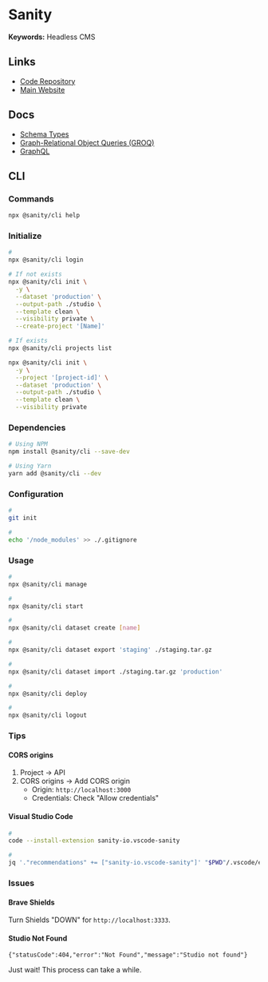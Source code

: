 # Sanity

<!--
https://udemy.com/course/nextjs-with-sanity-cms-serverless-blog-app-w-vercel/

https://youtube.com/watch?v=mx1dbMzd3tU

https://github.com/vofo-no/web/blob/main/apps/studio/schemas/schema.ts
https://github.com/vofo-no/web/blob/main/packages/shared/src/schema.ts

https://github.com/feriekolonien/site

https://github.com/sanity-io/demo-content-planning/blob/main/studio/scripts/generateArticles.js

Structure

https://github.com/darenmalfait/daren.be/blob/main/.github/workflows/release-studio.yml
https://github.com/darenmalfait/daren.be/tree/main/studio

https://github.com/jopesh/homepage/tree/main/studio
-->

**Keywords:** Headless CMS

## Links

- [Code Repository](https://github.com/sanity-io/sanity)
- [Main Website](https://sanity.io)

## Docs

- [Schema Types](https://sanity.io/docs/schema-types)
- [Graph-Relational Object Queries (GROQ)](https://sanity.io/docs/groq)
- [GraphQL](https://sanity.io/docs/graphql)

## CLI

### Commands

```sh
npx @sanity/cli help
```

### Initialize

```sh
#
npx @sanity/cli login

# If not exists
npx @sanity/cli init \
  -y \
  --dataset 'production' \
  --output-path ./studio \
  --template clean \
  --visibility private \
  --create-project '[Name]'

# If exists
npx @sanity/cli projects list

npx @sanity/cli init \
  -y \
  --project '[project-id]' \
  --dataset 'production' \
  --output-path ./studio \
  --template clean \
  --visibility private
```

<!--
--coupon 'cleverprogrammer'
-->

### Dependencies

```sh
# Using NPM
npm install @sanity/cli --save-dev

# Using Yarn
yarn add @sanity/cli --dev
```

### Configuration

```sh
#
git init

#
echo '/node_modules' >> ./.gitignore
```

### Usage

```sh
#
npx @sanity/cli manage

#
npx @sanity/cli start

#
npx @sanity/cli dataset create [name]

#
npx @sanity/cli dataset export 'staging' ./staging.tar.gz

#
npx @sanity/cli dataset import ./staging.tar.gz 'production'

#
npx @sanity/cli deploy

#
npx @sanity/cli logout
```

### Tips

#### CORS origins

1. Project -> API
2. CORS origins -> Add CORS origin
   - Origin: `http://localhost:3000`
   - Credentials: Check "Allow credentials"

#### Visual Studio Code

```sh
#
code --install-extension sanity-io.vscode-sanity

#
jq '."recommendations" += ["sanity-io.vscode-sanity"]' "$PWD"/.vscode/extensions.json | sponge "$PWD"/.vscode/extensions.json
```

### Issues

#### Brave Shields

Turn Shields "DOWN" for `http://localhost:3333`.

#### Studio Not Found

```log
{"statusCode":404,"error":"Not Found","message":"Studio not found"}
```

Just wait! This process can take a while.
